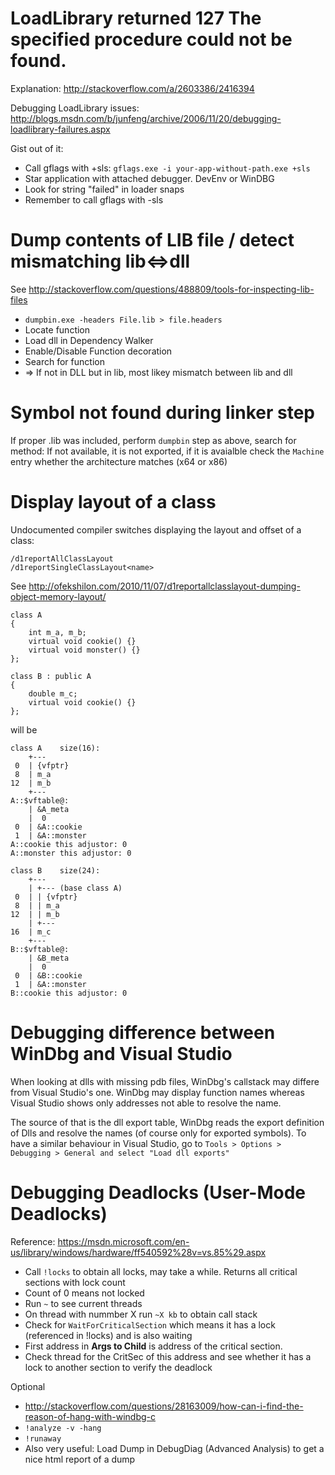 LoadLibrary returned 127 The specified procedure could not be found.
===============
Explanation: http://stackoverflow.com/a/2603386/2416394

Debugging LoadLibrary issues: http://blogs.msdn.com/b/junfeng/archive/2006/11/20/debugging-loadlibrary-failures.aspx

Gist out of it:

* Call gflags with +sls: `gflags.exe -i your-app-without-path.exe +sls`
* Star application with attached debugger. DevEnv or WinDBG
* Look for string "failed" in loader snaps
* Remember to call gflags with -sls

Dump contents of LIB file / detect mismatching lib<=>dll
==========================

See http://stackoverflow.com/questions/488809/tools-for-inspecting-lib-files
* `dumpbin.exe -headers File.lib > file.headers`
* Locate function
* Load dll in Dependency Walker
* Enable/Disable Function decoration
* Search for function
* => If not in DLL but in lib, most likey mismatch between lib and dll

Symbol not found during linker step
======================

If proper .lib was included, perform `dumpbin` step as above, search for method: If not available, it is not exported, if it is avaialble check the `Machine` entry whether the architecture matches (x64 or x86)

Display layout of a class
==============
Undocumented compiler switches displaying the layout and offset of a class:

```
/d1reportAllClassLayout
/d1reportSingleClassLayout<name>
```
See http://ofekshilon.com/2010/11/07/d1reportallclasslayout-dumping-object-memory-layout/

```
class A
{
    int m_a, m_b;
    virtual void cookie() {}
    virtual void monster() {}
};
  
class B : public A
{
    double m_c;
    virtual void cookie() {}
};
```

will be
```
class A    size(16):
    +---
 0  | {vfptr}
 8  | m_a
12  | m_b
    +---
A::$vftable@:
    | &A_meta
    |  0
 0  | &A::cookie
 1  | &A::monster
A::cookie this adjustor: 0
A::monster this adjustor: 0
 
class B    size(24):
    +---
    | +--- (base class A)
 0  | | {vfptr}
 8  | | m_a
12  | | m_b
    | +---
16  | m_c
    +---
B::$vftable@:
    | &B_meta
    |  0
 0  | &B::cookie
 1  | &A::monster
B::cookie this adjustor: 0
```

Debugging difference between WinDbg and Visual Studio
=========

When looking at dlls with missing pdb files, WinDbg's callstack may differe from Visual Studio's one. WinDbg may display function names whereas Visual Studio shows only addresses not able to resolve the name.

The source of that is the dll export table, WinDbg reads the export definition of Dlls and resolve the names (of course only for exported symbols). To have a similar behaviour in Visual Studio, go to `Tools > Options > Debugging > General and select "Load dll exports"`

Debugging Deadlocks (User-Mode Deadlocks)
=========

Reference: https://msdn.microsoft.com/en-us/library/windows/hardware/ff540592%28v=vs.85%29.aspx

* Call `!locks` to obtain all locks, may take a while. Returns all critical sections with lock count
* Count of 0 means not locked
* Run `~` to see current threads
* On thread with nummber X run `~X kb` to obtain call stack
* Check for `WaitForCriticalSection` which means it has a lock (referenced in !locks) and is also waiting
* First address in **Args to Child** is address of the critical section.
* Check thread for the CritSec of this address and see whether it has a lock to another section to verify the deadlock

Optional
* http://stackoverflow.com/questions/28163009/how-can-i-find-the-reason-of-hang-with-windbg-c
* `!analyze -v -hang`
* `!runaway`
* Also very useful: Load Dump in DebugDiag (Advanced Analysis) to get a nice html report of a dump
